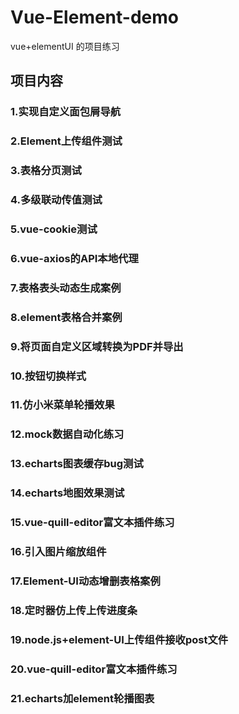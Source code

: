 # Vue-Element-demo
vue+elementUI  的项目练习
## 项目内容
### 1.实现自定义面包屑导航
### 2.Element上传组件测试
### 3.表格分页测试
### 4.多级联动传值测试
### 5.vue-cookie测试
### 6.vue-axios的API本地代理
### 7.表格表头动态生成案例
### 8.element表格合并案例
### 9.将页面自定义区域转换为PDF并导出
### 10.按钮切换样式
### 11.仿小米菜单轮播效果
### 12.mock数据自动化练习
### 13.echarts图表缓存bug测试
### 14.echarts地图效果测试
### 15.vue-quill-editor富文本插件练习
### 16.引入图片缩放组件
### 17.Element-UI动态增删表格案例
### 18.定时器仿上传上传进度条
### 19.node.js+element-UI上传组件接收post文件
### 20.vue-quill-editor富文本插件练习
### 21.echarts加element轮播图表

